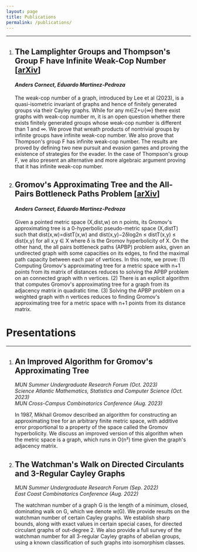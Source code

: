 ```yaml
---
layout: page
title: Publications
permalink: /publications/
---
```


---
1. ## The Lamplighter Groups and Thompson's Group F have Infinite Weak-Cop Number [[arXiv](https://arxiv.org/abs/2406.11996)]
   #### *Anders Cornect, Eduardo Martinez-Pedroza*

   The weak-cop number of a graph, introduced by Lee et al (2023), is a quasi-isometric invariant of graphs and hence of finitely generated groups via their Cayley graphs. While for any m∈Z+∪{∞} there exist graphs with weak-cop number m, it is an open question whether there exists finitely generated groups whose weak-cop number is different than 1 and ∞. We prove that wreath products of nontrivial groups by infinite groups have infinite weak-cop number. We also prove that Thompson's group F has infinite weak-cop number. The results are proved by defining two new pursuit and evasion games and proving the existence of strategies for the evader. In the case of Thompson's group F, we also present an alternative and more algebraic argument proving that it has infinite weak-cop number.

1. ## Gromov's Approximating Tree and the All-Pairs Bottleneck Paths Problem [[arXiv](https://arxiv.org/abs/2408.05338)]
   #### *Anders Cornect, Eduardo Martinez-Pedroza*

   Given a pointed metric space (X,dist,w) on n points, its Gromov's approximating tree is a 0-hyperbolic pseudo-metric space (X,distT) such that dist(x,w)=distT(x,w) and dist(x,y)−2δlog2n ≤ distT(x,y) ≤ dist(x,y) for all x,y ∈ X where δ is the Gromov hyperbolicity of X. On the other hand, the all pairs bottleneck paths (APBP) problem asks, given an undirected graph with some capacities on its edges, to find the maximal path capacity between each pair of vertices. In this note, we prove: (1) Computing Gromov's approximating tree for a metric space with n+1 points from its matrix of distances reduces to solving the APBP problem on an connected graph with n vertices. (2) There is an explicit algorithm that computes Gromov's approximating tree for a graph from its adjacency matrix in quadratic time. (3) Solving the APBP problem on a weighted graph with n vertices reduces to finding Gromov's approximating tree for a metric space with n+1 points from its distance matrix. 

# Presentations
---
1. ## An Improved Algorithm for Gromov's Approximating Tree
   *MUN Summer Undergraduate Research Forum (Oct. 2023)*\
   *Science Atlantic Mathematics, Statistics and Computer Science (Oct. 2023)*\
   *MUN Cross-Campus Combinatorics Conference (Aug. 2023)*

   In 1987, Mikhail Gromov described an algorithm for constructing an approximating tree for an arbitrary finite metric space, with additive error proportional to a property of the space called the Gromov hyperbolicity. We discuss an improved version of this algorithm when the metric space is a graph, which runs in O(n²) time given the graph's adjacency matrix.

1. ## The Watchman's Walk on Directed Circulants and 3-Regular Cayley Graphs
   *MUN Summer Undergraduate Research Forum (Sep. 2022)*\
   *East Coast Combinatorics Conference (Aug. 2022)*

   The watchman number of a graph G is the length of a minimum, closed, dominating walk on G, which we denote w(G). We provide results on the watchman number of certain Cayley graphs. We establish sharp bounds, along with exact values in certain special cases, for directed circulant graphs of out-degree 2. We also provide a full survey of the watchman number for all 3-regular Cayley graphs of abelian groups, using a known classification of such graphs into isomorphism classes.